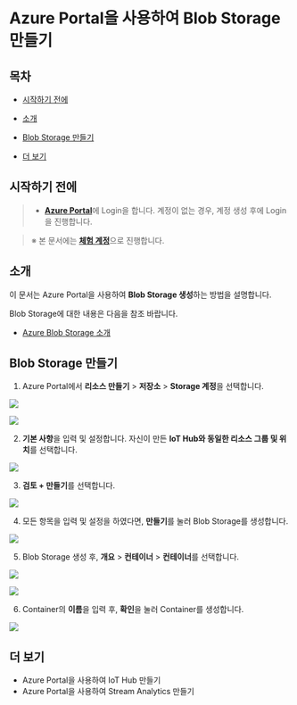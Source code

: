 # Azure Portal을 사용하여 Blob Storage 만들기



## 목차
- [시작하기 전에](#Prerequisites)

- [소개](#Introduction)

- [Blob Storage 만들기](#Create_Blob_Storage)

- [더 보기](#Read_More)



<a name="Prerequisites"></a>
## 시작하기 전에
> * [**Azure Portal**][Link-Azure-Portal]에 Login을 합니다. 계정이 없는 경우, 계정 생성 후에 Login을 진행합니다.

>  ※ 본 문서에는 [**체험 계정**][Link-Azure-Account-Free]으로 진행합니다.



<a name="Introduction"></a>
## 소개
이 문서는 Azure Portal을 사용하여 **Blob Storage 생성**하는 방법을 설명합니다.

Blob Storage에 대한 내용은 다음을 참조 바랍니다.

- [Azure Blob Storage 소개][Link-Introduction_To_Azure_Blob_Storage]



<a name="Create_Blob_Storage"></a>
## Blob Storage 만들기
1. Azure Portal에서 **리소스 만들기** > **저장소** > **Storage 계정**을 선택합니다.

 ![][Link-Create_Blob_Storage_1]

 ![][Link-Create_Blob_Storage_2]

2. **기본 사항**을 입력 및 설정합니다. 자신이 만든 **IoT Hub와 동일한 리소스 그룹 및 위치**를 선택합니다.

 ![][Link-Create_Blob_Storage_4]

3. **검토 + 만들기**를 선택합니다.

 ![][Link-Create_Blob_Storage_5]

4. 모든 항목을 입력 및 설정을 하였다면, **만들기**를 눌러 Blob Storage를 생성합니다.

 ![][Link-Create_Blob_Storage_6]

5. Blob Storage 생성 후, **개요** > **컨테이너** > **컨테이너**를 선택합니다.

 ![][Link-Create_Blob_Storage_10]

 ![][Link-Create_Blob_Storage_11]

6. Container의 **이름**을 입력 후, **확인**을 눌러 Container를 생성합니다.

 ![][Link-Create_Blob_Storage_12]



<a name="Read_More"></a>
## 더 보기
- Azure Portal을 사용하여 IoT Hub 만들기
- Azure Portal을 사용하여 Stream Analytics 만들기



[Link-Azure-Portal]: https://portal.azure.com/
[Link-Azure-Account-Free]: https://azure.microsoft.com/ko-kr/free/
[Link-Introduction_To_Azure_Blob_Storage]: https://docs.microsoft.com/ko-kr/azure/storage/blobs/storage-blobs-introduction
[Link-Create_Blob_Storage_1]: https://github.com/Wiznet/azure-iot-kr/blob/master/images/standalone_mqtt_atcmd_wizfi360_create_blob_storage_1.png
[Link-Create_Blob_Storage_2]: https://github.com/Wiznet/azure-iot-kr/blob/master/images/standalone_mqtt_atcmd_wizfi360_create_blob_storage_2.png
[Link-Create_Blob_Storage_4]: https://github.com/Wiznet/azure-iot-kr/blob/master/images/standalone_mqtt_atcmd_wizfi360_create_blob_storage_4.png
[Link-Create_Blob_Storage_5]: https://github.com/Wiznet/azure-iot-kr/blob/master/images/standalone_mqtt_atcmd_wizfi360_create_blob_storage_5.png
[Link-Create_Blob_Storage_6]: https://github.com/Wiznet/azure-iot-kr/blob/master/images/standalone_mqtt_atcmd_wizfi360_create_blob_storage_6.png
[Link-Create_Blob_Storage_10]: https://github.com/Wiznet/azure-iot-kr/blob/master/images/standalone_mqtt_atcmd_wizfi360_create_blob_storage_10.png
[Link-Create_Blob_Storage_11]: https://github.com/Wiznet/azure-iot-kr/blob/master/images/standalone_mqtt_atcmd_wizfi360_create_blob_storage_11.png
[Link-Create_Blob_Storage_12]: https://github.com/Wiznet/azure-iot-kr/blob/master/images/standalone_mqtt_atcmd_wizfi360_create_blob_storage_12.png
